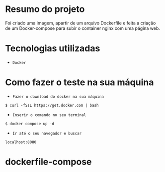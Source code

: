 # Resumo do projeto

Foi criado uma imagem, apartir de um arquivo Dockerfile e feita a criação de um Docker-compose para subir o container nginx com uma página web.

# Tecnologias utilizadas

- ``Docker``

# Como fazer o teste na sua máquina

- ``Fazer o download do docker na sua máquina``
```
$ curl -fSsL https://get.docker.com | bash
```

- ``Inserir o comando no seu terminal``
```
$ docker compose up -d
```

- ``Ir até o seu navegador e buscar``
```
localhost:8080
```
# dockerfile-compose
